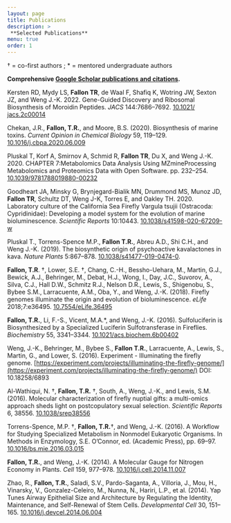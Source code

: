 ```yaml
---
layout: page
title: Publications
description: >
 **Selected Publications**
menu: true
order: 1
---
```


† = co-first authors ; * = mentored undergraduate authors

<!---
It is eLife style formatting, with italics of the journal, and linking out to the paper via DOI. Also double check the authors are named consistently & with the final 'and'.
-->

**Comprehensive [Google Scholar publications and citations](https://scholar.google.com/citations?hl=en&user=CEPlauQAAAAJ&view_op=list_works&sortby=pubdate).**

Kersten RD, Mydy LS, **Fallon TR**, de Waal F, Shafiq K, Wotring JW, Sexton JZ, and Weng J.-K. 2022. Gene-Guided Discovery and Ribosomal Biosynthesis of Moroidin Peptides. *JACS* 144:7686–7692. [10.1021/ jacs.2c00014](https://pubs.acs.org/doi/full/10.1021/jacs.2c00014)

Chekan, J.R., **Fallon, T.R.**, and Moore, B.S. (2020). Biosynthesis of marine toxins. *Current Opinion in Chemical Biology* 59, 119–129. [10.1016/j.cbpa.2020.06.009](https://www.sciencedirect.com/science/article/pii/S1367593120300922)

Pluskal T, Korf A, Smirnov A, Schmid R, **Fallon TR**, Du X, and Weng J.-K. 2020. CHAPTER 7:Metabolomics Data Analysis Using MZmineProcessing Metabolomics and Proteomics Data with Open Software. pp. 232–254. [10.1039/9781788019880-00232](https://pubs.rsc.org/en/content/chapter/bk9781788017213-00232/978-1-78801-721-3)

Goodheart JA, Minsky G, Brynjegard-Bialik MN, Drummond MS, Munoz JD, **Fallon TR**, Schultz DT, Weng J-K, Torres E, and Oakley TH. 2020. Laboratory culture of the California Sea Firefly Vargula tsujii (Ostracoda: Cypridinidae): Developing a model system for the evolution of marine bioluminescence. *Scientific Reports* 10:10443. [10.1038/s41598-020-67209-w](https://www.nature.com/articles/s41598-020-67209-w)

Pluskal T., Torrens-Spence M.P., **Fallon T.R.**, Abreu A.D., Shi C.H., and Weng J.-K. (2019). The biosynthetic origin of psychoactive kavalactones in kava. *Nature Plants* 5:867–878. [10.1038/s41477-019-0474-0](https://www.nature.com/articles/s41477-019-0474-0). 

**Fallon, T.R**. †, Lower, S.E. †, Chang, C.-H., Bessho-Uehara, M., Martin, G.J., Bewick, A.J., Behringer, M., Debat, H.J., Wong, I., Day, J.C., Suvorov, A., Silva, C.J., Hall D.W., Schmitz R.J., Nelson D.R., Lewis, S., Shigenobu, S., Bybee S.M., Larracuente, A.M., Oba, Y., and Weng, J.-K. (2018). Firefly genomes illuminate the origin and evolution of bioluminescence. *eLife* 2018;7:e36495. [10.7554/eLife.36495](https://elifesciences.org/articles/36495)

**Fallon, T.R.**, Li, F.-S., Vicent, M.A.&#42;, and Weng, J.-K. (2016). Sulfoluciferin is Biosynthesized by a Specialized Luciferin Sulfotransferase in Fireflies. *Biochemistry* 55, 3341–3344. [10.1021/acs.biochem.6b00402](https://pubs.acs.org/doi/abs/10.1021/acs.biochem.6b00402)

Weng, J.-K., Behringer, M., Bybee S., **Fallon T.R.**, Larracuente, A., Lewis, S., Martin, G., and Lower, S. (2016). Experiment - Illuminating the firefly genome. [https://experiment.com/projects/illuminating-the-firefly-genome/](https://experiment.com/projects/illuminating-the-firefly-genome/) DOI: 10.18258/6893

Al-Wathiqui, N. †, **Fallon, T.R.** †, South, A., Weng, J.-K., and Lewis, S.M. (2016). Molecular characterization of firefly nuptial gifts: a multi-omics approach sheds light on postcopulatory sexual selection. *Scientific Reports* 6, 38556. [10.1038/srep38556](https://www.nature.com/articles/srep38556)

Torrens-Spence, M.P. †, **Fallon, T.R.**†, and Weng, J.-K. (2016). A Workflow for Studying Specialized Metabolism in Nonmodel Eukaryotic Organisms. In Methods in Enzymology, S.E. O’Connor, ed. (Academic Press), pp. 69–97. [10.1016/bs.mie.2016.03.015](https://www.sciencedirect.com/science/article/pii/S0076687916001270?via%3Dihub)

**Fallon, T.R.**, and Weng, J.-K. (2014). A Molecular Gauge for Nitrogen Economy in Plants. *Cell* 159, 977–978. [10.1016/j.cell.2014.11.007](https://www.cell.com/cell/fulltext/S0092-8674(14)01438-X)

Zhao, R., **Fallon, T.R.**, Saladi, S.V., Pardo-Saganta, A., Villoria, J., Mou, H., Vinarsky, V., Gonzalez-Celeiro, M., Nunna, N., Hariri, L.P., et al. (2014). Yap Tunes Airway Epithelial Size and Architecture by Regulating the Identity, Maintenance, and Self-Renewal of Stem Cells. *Developmental Cell* 30, 151–165. [10.1016/j.devcel.2014.06.004](https://www.cell.com/developmental-cell/abstract/S1534-5807(14)00375-X) 

